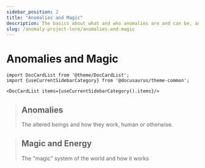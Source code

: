 ```yaml
---
sidebar_position: 2
title: "Anomalies and Magic"
description: The basics about what and who anomalies are and can be, and how "magic" works
slug: /anomaly-project-lore/anomalies-and-magic
---
```


# Anomalies and Magic

```mdx-code-block
import DocCardList from '@theme/DocCardList';
import {useCurrentSidebarCategory} from '@docusaurus/theme-common';

<DocCardList items={useCurrentSidebarCategory().items}/>
```

> ## Anomalies
> The altered beings and how they work, human or otherwise.

> ## Magic and Energy
> The "magic" system of the world and how it works

